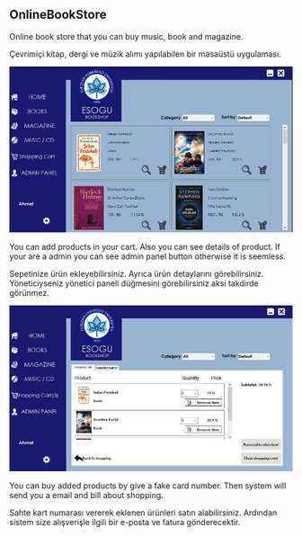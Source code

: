 ## OnlineBookStore
Online book store that you can buy music, book and magazine.

Çevrimiçi kitap, dergi ve müzik alımı yapılabilen bir masaüstü uygulaması.

<p  align="center">
  <img src="Online_Book_Store_v2/doc/test1.JPG">
</p>

You can add products in your cart. Also you can see details of product. If your are a admin you can see admin panel button otherwise it is seemless. 

Sepetinize ürün ekleyebilirsiniz. Ayrıca ürün detaylarını görebilirsiniz. Yöneticiyseniz yönetici paneli düğmesini görebilirsiniz aksi takdirde görünmez.

<p  align="center">
  <img src="Online_Book_Store_v2/doc/test2.JPG">
</p>

You can buy added products by give a fake card number. Then system will send you a email and bill about shopping.

Sahte kart numarası vererek eklenen ürünleri satın alabilirsiniz. Ardından sistem size alışverişle ilgili bir e-posta ve fatura gönderecektir.
